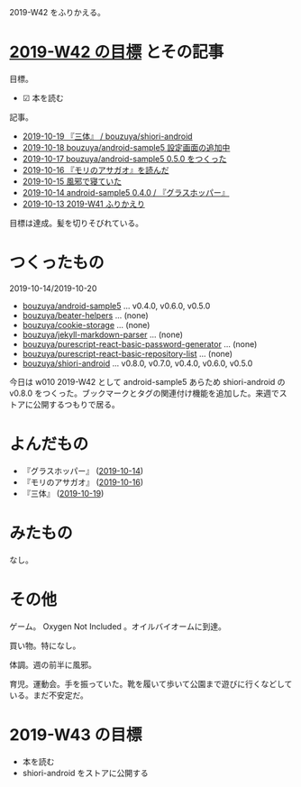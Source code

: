 2019-W42 をふりかえる。

# [2019-W42 の目標][2019-10-13] とその記事

目標。

- ☑ 本を読む

記事。

- [2019-10-19 『三体』 / bouzuya/shiori-android][2019-10-19]
- [2019-10-18 bouzuya/android-sample5 設定画面の追加中][2019-10-18]
- [2019-10-17 bouzuya/android-sample5 0.5.0 をつくった][2019-10-17]
- [2019-10-16 『モリのアサガオ』を読んだ][2019-10-16]
- [2019-10-15 風邪で寝ていた][2019-10-15]
- [2019-10-14 android-sample5 0.4.0 / 『グラスホッパー』][2019-10-14]
- [2019-10-13 2019-W41 ふりかえり][2019-10-13]

目標は達成。髪を切りそびれている。

# つくったもの

2019-10-14/2019-10-20

- [bouzuya/android-sample5][] ... v0.4.0, v0.6.0, v0.5.0
- [bouzuya/beater-helpers][] ... (none)
- [bouzuya/cookie-storage][] ... (none)
- [bouzuya/jekyll-markdown-parser][] ... (none)
- [bouzuya/purescript-react-basic-password-generator][] ... (none)
- [bouzuya/purescript-react-basic-repository-list][] ... (none)
- [bouzuya/shiori-android][] ... v0.8.0, v0.7.0, v0.4.0, v0.6.0, v0.5.0

今日は w010 2019-W42 として android-sample5 あらため shiori-android の v0.8.0 をつくった。ブックマークとタグの関連付け機能を追加した。来週でストアに公開するつもりで居る。

# よんだもの

- 『グラスホッパー』 ([2019-10-14][])
- 『モリのアサガオ』 ([2019-10-16][])
- 『三体』 ([2019-10-19][])

# みたもの

なし。

# その他

ゲーム。 Oxygen Not Included 。オイルバイオームに到達。

買い物。特になし。

体調。週の前半に風邪。

育児。運動会。手を振っていた。靴を履いて歩いて公園まで遊びに行くなどしている。まだ不安定だ。

# 2019-W43 の目標

- 本を読む
- shiori-android をストアに公開する

[2019-10-13]: https://blog.bouzuya.net/2019/10/13/
[2019-10-14]: https://blog.bouzuya.net/2019/10/14/
[2019-10-15]: https://blog.bouzuya.net/2019/10/15/
[2019-10-16]: https://blog.bouzuya.net/2019/10/16/
[2019-10-17]: https://blog.bouzuya.net/2019/10/17/
[2019-10-18]: https://blog.bouzuya.net/2019/10/18/
[2019-10-19]: https://blog.bouzuya.net/2019/10/19/
[bouzuya/android-sample5]: https://github.com/bouzuya/android-sample5
[bouzuya/beater-helpers]: https://github.com/bouzuya/beater-helpers
[bouzuya/cookie-storage]: https://github.com/bouzuya/cookie-storage
[bouzuya/jekyll-markdown-parser]: https://github.com/bouzuya/jekyll-markdown-parser
[bouzuya/purescript-react-basic-password-generator]: https://github.com/bouzuya/purescript-react-basic-password-generator
[bouzuya/purescript-react-basic-repository-list]: https://github.com/bouzuya/purescript-react-basic-repository-list
[bouzuya/shiori-android]: https://github.com/bouzuya/shiori-android

